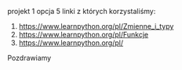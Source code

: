 projekt 1 opcja 5 linki z których korzystaliśmy:

1. https://www.learnpython.org/pl/Zmienne_i_typy
2. https://www.learnpython.org/pl/Funkcje
3. https://www.learnpython.org/pl/

Pozdrawiamy
